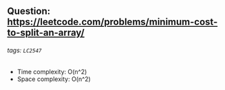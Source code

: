 ## Question: https://leetcode.com/problems/minimum-cost-to-split-an-array/
###### tags: `LC2547`

* Time complexity: O(n^2)
* Space complexity: O(n^2)